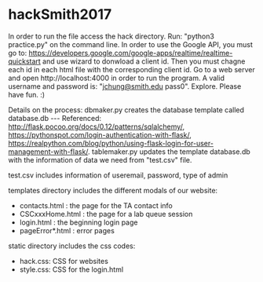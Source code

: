 # hackSmith2017

In order to run the file access the hack directory. Run: "python3 practice.py" on the command line. In order to use the Google API, you must go to: https://developers.google.com/google-apps/realtime/realtime-quickstart and use wizard to donwload a client id. Then you must chagne each id in each html file with the corresponding client id. Go to a web server and open http://localhost:4000 in order to run the program. A valid username and password is: "jchung@smith.edu pass0". Explore. Please have fun. :)  

Details on the process:
dbmaker.py creates the database template called database.db --- Referenced: http://flask.pocoo.org/docs/0.12/patterns/sqlalchemy/, https://pythonspot.com/login-authentication-with-flask/, 
https://realpython.com/blog/python/using-flask-login-for-user-management-with-flask/. 
tablemaker.py updates the template database.db with the information of data we need from "test.csv" file. 

test.csv includes information of useremail, password, type of admin 

templates directory includes the different modals of our website:
- contacts.html : the page for the TA contact info
- CSCxxxHome.html : the page for a lab queue session 
- login.html : the beginning login page 
- pageError*.html : error pages

static directory includes the css codes:
- hack.css: CSS for websites
- style.css: CSS for the login.html 


